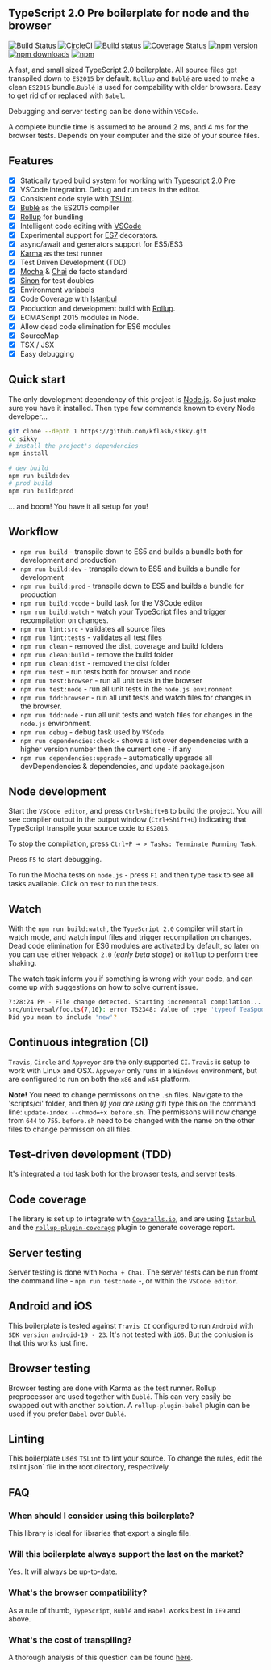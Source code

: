 ## TypeScript 2.0 Pre boilerplate for node and the browser

[![Build Status](https://travis-ci.org/Kflash/sikky.svg?branch=master)](https://travis-ci.org/Kflash/sikky)
[![CircleCI](https://circleci.com/gh/Kflash/sikky.svg?style=svg)](https://circleci.com/gh/Kflash/sikky)
[![Build status](https://ci.appveyor.com/api/projects/status/vibxi4wro4qwbdtw?svg=true)](https://ci.appveyor.com/project/Kflash/sikky)
[![Coverage Status](https://coveralls.io/repos/github/Kflash/sikky/badge.svg?branch=master)](https://coveralls.io/github/Kflash/sikky?branch=master)
[![npm version](https://badge.fury.io/js/sikky.svg)](https://badge.fury.io/js/sikky)
[![npm downloads](https://img.shields.io/npm/dm/sikky.svg)](https://www.npmjs.org/package/sikky)
[![npm](https://img.shields.io/npm/l/express.svg?style=flat-square)](https://github.com/kflash/sikky/blob/master/LICENSE.md)

A fast, and small sized TypeScript 2.0 boilerplate. All source files get transpiled down to `ES2015` by default. `Rollup` and `Bublé` are used to make a clean `ES2015` bundle.`Bublé` is used for compability with older browsers. Easy to get rid of or replaced with `Babel`.

Debugging and server testing can be done within  `VSCode`.

A complete bundle time is assumed to be around 2 ms, and 4 ms for the browser tests. Depends on your computer and the size of your source files.

## Features

- [x] Statically typed build system for working with [Typescript](https://www.typescriptlang.org/) 2.0 Pre
- [x] VSCode integration. Debug and run tests in the editor.
- [x] Consistent code style with [TSLint](https://palantir.github.io/tslint/).
- [x] [Bublé](https://gitlab.com/Rich-Harris/buble) as the ES2015 compiler
- [x] [Rollup](http://rollupjs.org/) for bundling
- [x] Intelligent code editing with [VSCode](https://code.visualstudio.com/)
- [x] Experimental support for [ES7](https://tc39.github.io/ecma262/) decorators.
- [x] async/await and generators support for ES5/ES3
- [x] [Karma](https://karma-runner.github.io/0.13/index.html) as the test runner
- [x] Test Driven Development (TDD)
- [x] [Mocha](https://mochajs.org/) & [Chai](http://chaijs.com/) de facto standard
- [x] [Sinon](http://sinonjs.org/) for test doubles
- [x] Environment variabels
- [x] Code Coverage with [Istanbul](https://github.com/gotwarlost/istanbul)
- [x] Production and development build with [Rollup](http://rollupjs.org/).
- [x] ECMAScript 2015 modules in Node.
- [x] Allow dead code elimination for ES6 modules
- [x] SourceMap
- [x] TSX / JSX
- [x] Easy debugging

## Quick start

The only development dependency of this project is [Node.js](https://nodejs.org/en/). So just make sure you have it installed. Then
type few commands known to every Node developer...

```bash
git clone --depth 1 https://github.com/kflash/sikky.git
cd sikky
# install the project's dependencies
npm install

# dev build
npm run build:dev
# prod build
npm run build:prod
```
... and boom! You have it all setup for you!

## Workflow

* `npm run build` - transpile down to ES5 and builds a bundle both for development and production
* `npm run build:dev` - transpile down to ES5 and builds a bundle for development
* `npm run build:prod` - transpile down to ES5 and builds a bundle for production
* `npm run build:vcode` - build task for the VSCode editor
* `npm run build:watch` - watch your TypeScript files and trigger recompilation on changes.
* `npm run lint:src` - validates all source files
* `npm run lint:tests` - validates all test files
* `npm run clean` - removed the dist, coverage and build folders
* `npm run clean:build` - remove the build folder
* `npm run clean:dist` - removed the dist folder
* `npm run test` - run tests both for browser and node
* `npm run test:browser` - run all unit tests in the browser
* `npm run test:node` - run all unit tests in the `node.js environment`
* `npm run tdd:browser` - run all unit tests and watch files for changes in the browser.
* `npm run tdd:node` - run all unit tests and watch files for changes in the `node.js` environment.
* `npm run debug` - debug task used by `VSCode`.
* `npm run dependencies:check` - shows a list over dependencies with a higher version number then the current one - if any
* `npm run dependencies:upgrade` - automatically upgrade all devDependencies & dependencies, and update package.json

## Node development

Start the `VSCode editor`, and press `Ctrl+Shift+B` to build the project. You will see compiler output in the output window (`Ctrl+Shift+U`) indicating that TypeScript transpile your source code to `ES2015`.

To stop the compilation, press `Ctrl+P → > Tasks: Terminate Running Task`.

Press `F5` to start debugging.

To run the Mocha tests on `node.js` - press `F1` and then type `task` to see all tasks available. Click on `test` to run the tests.

## Watch

With the `npm run build:watch`, the `TypeScript 2.0` compiler will start in watch mode, and watch input files and trigger recompilation on changes. Dead code elimination for ES6 modules are activated by default, so later on you can use either
`Webpack 2.0` (*early beta stage*) or `Rollup` to perform tree shaking.

The watch task inform you if something is wrong with your code, and can come up with suggestions on how to solve current issue.

```bash
7:28:24 PM - File change detected. Starting incremental compilation...
src/universal/foo.ts(7,10): error TS2348: Value of type 'typeof TeaSpoon' is not callable.
Did you mean to include 'new'?
```

## Continuous integration (CI)

`Travis`, `Circle` and `Appveyor` are the only supported `CI`. `Travis` is setup to work with Linux and OSX.
`Appveyor` only runs in a `Windows` environment, but are configured to run on both the `x86` and `x64` platform.

**Note!** You need to change permissons on the `.sh` files. Navigate to the 'scripts/ci' folder, and then (*if you are using git*) type this on the command line: `update-index --chmod=+x before.sh`. The permissons will now change from `644` to `755`.
`before.sh` need to be changed with the name on the other files to change permisson on all files.

## Test-driven development (TDD)

It's integrated a `tdd` task both for the browser tests, and server tests.

## Code coverage

The library is set up to integrate with [`Coveralls.io`](https://coveralls.io/), and are using [`Istanbul`](https://github.com/gotwarlost/istanbul) and the
[`rollup-plugin-coverage`](https://gitlab.com/kflash/rollup-plugin-coverage) plugin to generate coverage report.

## Server testing

Server testing is done with `Mocha + Chai`. The server tests can be run fromt the command line - `npm run test:node` -, or within the `VSCode editor`.

## Android and iOS

This boilerplate is tested against `Travis CI` configured to run `Android` with `SDK version android-19 - 23`.
It's not tested with `iOS`. But the conlusion is that this works just fine.

## Browser testing

Browser testing are done with Karma as the test runner. Rollup preprocessor are used together with `Bublé`. This can very easily be swapped out
with another solution. A `rollup-plugin-babel` plugin can be used if you prefer `Babel` over `Bublé`.

## Linting

This boilerplate uses `TSLint` to lint your source. To change the rules, edit the .tslint.json` file in the root directory, respectively.

## FAQ

### When should I consider using this boilerplate?

This library is ideal for libraries that export a single file.

### Will this boilerplate always support the last on the market?

Yes. It will always be up-to-date.

### What's the browser compatibility?

As a rule of thumb, `TypeScript`, `Bublé` and `Babel` works best in `IE9` and above.

### What's the cost of transpiling?

A thorough analysis of this question can be found [here](https://github.com/samccone/The-cost-of-transpiling-es2015-in-2016).
